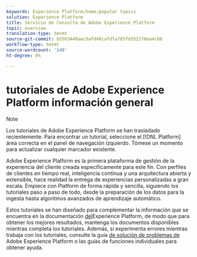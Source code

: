 ```yaml
---
keywords: Experience Platform;home;popular topics
solution: Experience Platform
title: Servicio de Consulta de Adobe Experience Platform
topic: overview
translation-type: tm+mt
source-git-commit: b5503440aec5afd48cafdfa765fd3521f6ea4c68
workflow-type: tm+mt
source-wordcount: '149'
ht-degree: 0%

---
```



# tutoriales de Adobe Experience Platform información general

>[!NOTE]
>Los tutoriales de Adobe Experience Platform se han trasladado recientemente. Para encontrar un tutorial, seleccione el [!DNL Platform] área correcta en el panel de navegación izquierdo. Tómese un momento para actualizar cualquier marcador existente.

Adobe Experience Platform es la primera plataforma de gestión de la experiencia del cliente creada específicamente para este fin. Con perfiles de clientes en tiempo real, inteligencia continua y una arquitectura abierta y extensible, hace realidad la entrega de experiencias personalizadas a gran escala. Empiece con Platform de forma rápida y sencilla, siguiendo los tutoriales paso a paso de todo, desde la preparación de los datos para la ingesta hasta algoritmos avanzados de aprendizaje automático.

Estos tutoriales se han diseñado para complementar la información que se encuentra en la documentación [del](../landing/documentation/overview.md)Experience Platform, de modo que para obtener los mejores resultados, mantenga los documentos disponibles mientras completa los tutoriales. Además, si experimenta errores mientras trabaja con los tutoriales, consulte la guía [de solución de problemas de](../landing/troubleshooting.md) Adobe Experience Platform o las guías de funciones individuales para obtener ayuda.
